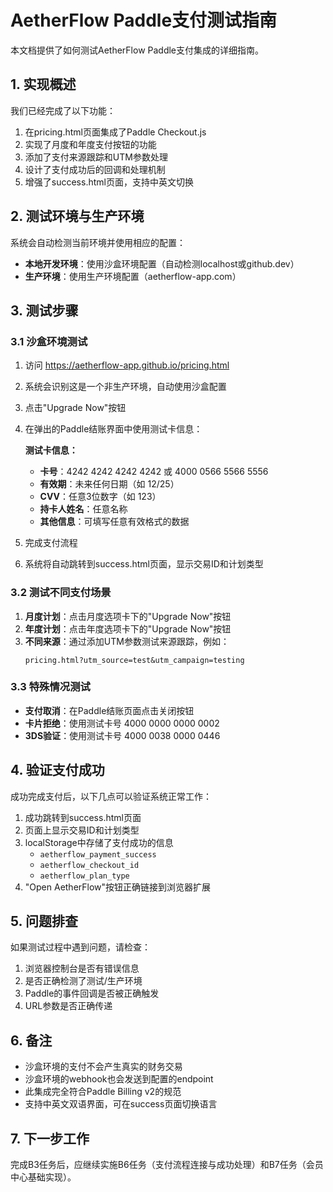 # AetherFlow Paddle支付测试指南

本文档提供了如何测试AetherFlow Paddle支付集成的详细指南。

## 1. 实现概述

我们已经完成了以下功能：

1. 在pricing.html页面集成了Paddle Checkout.js
2. 实现了月度和年度支付按钮的功能
3. 添加了支付来源跟踪和UTM参数处理
4. 设计了支付成功后的回调和处理机制
5. 增强了success.html页面，支持中英文切换

## 2. 测试环境与生产环境

系统会自动检测当前环境并使用相应的配置：

- **本地开发环境**：使用沙盒环境配置（自动检测localhost或github.dev）
- **生产环境**：使用生产环境配置（aetherflow-app.com）

## 3. 测试步骤

### 3.1 沙盒环境测试

1. 访问 https://aetherflow-app.github.io/pricing.html
2. 系统会识别这是一个非生产环境，自动使用沙盒配置
3. 点击"Upgrade Now"按钮
4. 在弹出的Paddle结账界面中使用测试卡信息：

   **测试卡信息：**
   - **卡号**：4242 4242 4242 4242 或 4000 0566 5566 5556
   - **有效期**：未来任何日期（如 12/25）
   - **CVV**：任意3位数字（如 123）
   - **持卡人姓名**：任意名称
   - **其他信息**：可填写任意有效格式的数据

5. 完成支付流程
6. 系统将自动跳转到success.html页面，显示交易ID和计划类型

### 3.2 测试不同支付场景

1. **月度计划**：点击月度选项卡下的"Upgrade Now"按钮
2. **年度计划**：点击年度选项卡下的"Upgrade Now"按钮
3. **不同来源**：通过添加UTM参数测试来源跟踪，例如：
   ```
   pricing.html?utm_source=test&utm_campaign=testing
   ```

### 3.3 特殊情况测试

- **支付取消**：在Paddle结账页面点击关闭按钮
- **卡片拒绝**：使用测试卡号 4000 0000 0000 0002
- **3DS验证**：使用测试卡号 4000 0038 0000 0446

## 4. 验证支付成功

成功完成支付后，以下几点可以验证系统正常工作：

1. 成功跳转到success.html页面
2. 页面上显示交易ID和计划类型
3. localStorage中存储了支付成功的信息
   - `aetherflow_payment_success`
   - `aetherflow_checkout_id`
   - `aetherflow_plan_type`
4. "Open AetherFlow"按钮正确链接到浏览器扩展

## 5. 问题排查

如果测试过程中遇到问题，请检查：

1. 浏览器控制台是否有错误信息
2. 是否正确检测了测试/生产环境
3. Paddle的事件回调是否被正确触发
4. URL参数是否正确传递

## 6. 备注

- 沙盒环境的支付不会产生真实的财务交易
- 沙盒环境的webhook也会发送到配置的endpoint
- 此集成完全符合Paddle Billing v2的规范
- 支持中英文双语界面，可在success页面切换语言

## 7. 下一步工作

完成B3任务后，应继续实施B6任务（支付流程连接与成功处理）和B7任务（会员中心基础实现）。 